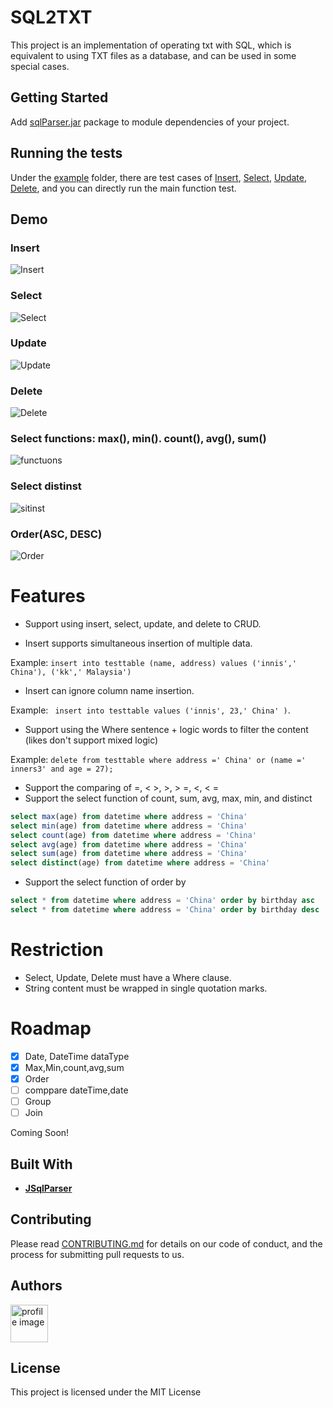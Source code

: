 # SQL2TXT

This project is an implementation of operating txt with SQL, which is equivalent to using TXT files as a database, and can be used  in some special cases.

## Getting Started

Add [sqlParser.jar](https://github.com/yuenci/sqlParser/blob/master/sqlParser.jar) package to module dependencies of your project.
## Running the tests

Under the [example](https://github.com/yuenci/sqlParser/tree/master/src/example) folder, there are test cases of [Insert](https://github.com/yuenci/sqlParser/blob/master/src/example/demoInsert.java), [Select](https://github.com/yuenci/sqlParser/blob/master/src/example/demoSelect.java), [Update](https://github.com/yuenci/sqlParser/blob/master/src/example/demoUpdate.java), [Delete](https://github.com/yuenci/sqlParser/blob/master/src/example/demoDelete.java), and you can directly run the main function test.

## Demo
### Insert
![Insert](https://github.com/yuenci/sqlParser/blob/master/src/example/Insert.gif)
### Select
![Select](https://github.com/yuenci/sqlParser/blob/master/src/example/Select.gif)
### Update
![Update](https://github.com/yuenci/sqlParser/blob/master/src/example/Update.gif)
### Delete
![Delete](https://github.com/yuenci/sqlParser/blob/master/src/example/Delete.gif)
### Select functions: max(), min(). count(), avg(), sum()
![functuons](https://github.com/yuenci/sqlParser-SQL2TXT/blob/master/src/example/function.gif)
### Select distinst
![sitinst](https://github.com/yuenci/sqlParser-SQL2TXT/blob/master/src/example/distinct.gif)
### Order(ASC, DESC)
![Order](https://github.com/yuenci/sqlParser-SQL2TXT/blob/master/src/example/order.gif)

# Features

- Support  using   insert, select, update, and delete to CRUD.

- Insert supports simultaneous insertion of multiple data.

Example: `insert into testtable (name, address) values ('innis',' China'), ('kk',' Malaysia') `

- Insert can ignore column name insertion.

Example: ` insert into testtable values ('innis', 23,' China' )`.

- Support  using the Where sentence + logic words to filter the content (likes don't support mixed logic)

Example: `delete from testtable where address =' China' or (name =' inners3' and age = 27); `

- Support the comparing of =, < >, >, > =, <, < =
- Support the select function of count, sum, avg, max, min, and distinct
```sql
select max(age) from datetime where address = 'China'
select min(age) from datetime where address = 'China'
select count(age) from datetime where address = 'China'
select avg(age) from datetime where address = 'China'
select sum(age) from datetime where address = 'China'
select distinct(age) from datetime where address = 'China'
```
- Support the select function of order by
```sql
select * from datetime where address = 'China' order by birthday asc
select * from datetime where address = 'China' order by birthday desc
```

# Restriction

* Select, Update, Delete must have a Where clause.
* String content must be wrapped in single quotation marks.

# Roadmap


- [x] Date, DateTime dataType
- [x] Max,Min,count,avg,sum
- [x] Order
- [ ] comppare dateTime,date
- [ ] Group
- [ ] Join

Coming Soon!

## Built With

* **[JSqlParser](https://github.com/JSQLParser/JSqlParser)**

## Contributing

Please read [CONTRIBUTING.md](https://gist.github.com) for details on our code of conduct, and the process for submitting pull requests to us.

## Authors
<img src="https://github.com/yuenci/Laptop-Repair-Services-Management-System/blob/master/image/avatar-innis.png" alt="profile image" width="60px">


## License

This project is licensed under the MIT License 
